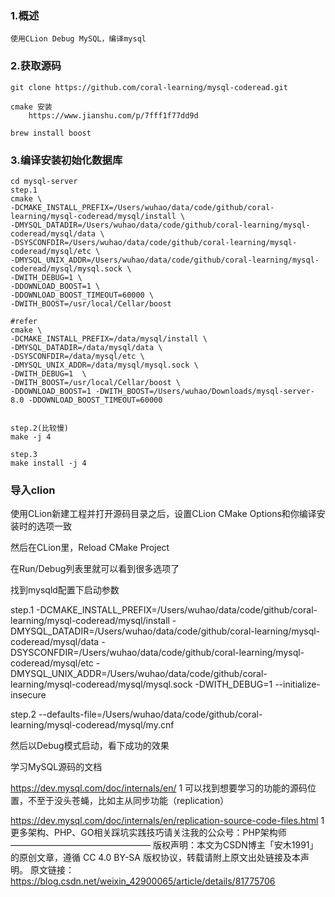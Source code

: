 ### 1.概述
    使用CLion Debug MySQL，编译mysql

### 2.获取源码
    git clone https://github.com/coral-learning/mysql-coderead.git

    cmake 安装
        https://www.jianshu.com/p/7fff1f77dd9d

    brew install boost

### 3.编译安装初始化数据库
    cd mysql-server
    step.1
    cmake \
    -DCMAKE_INSTALL_PREFIX=/Users/wuhao/data/code/github/coral-learning/mysql-coderead/mysql/install \
    -DMYSQL_DATADIR=/Users/wuhao/data/code/github/coral-learning/mysql-coderead/mysql/data \
    -DSYSCONFDIR=/Users/wuhao/data/code/github/coral-learning/mysql-coderead/mysql/etc \
    -DMYSQL_UNIX_ADDR=/Users/wuhao/data/code/github/coral-learning/mysql-coderead/mysql/mysql.sock \
    -DWITH_DEBUG=1 \
    -DDOWNLOAD_BOOST=1 \
    -DDOWNLOAD_BOOST_TIMEOUT=60000 \
    -DWITH_BOOST=/usr/local/Cellar/boost

    #refer
    cmake \
    -DCMAKE_INSTALL_PREFIX=/data/mysql/install \
    -DMYSQL_DATADIR=/data/mysql/data \
    -DSYSCONFDIR=/data/mysql/etc \
    -DMYSQL_UNIX_ADDR=/data/mysql/mysql.sock \
    -DWITH_DEBUG=1  \
    -DWITH_BOOST=/usr/local/Cellar/boost \
    -DDOWNLOAD_BOOST=1 -DWITH_BOOST=/Users/wuhao/Downloads/mysql-server-8.0 -DDOWNLOAD_BOOST_TIMEOUT=60000


    step.2(比较慢)
    make -j 4

    step.3
    make install -j 4


### 导入clion
使用CLion新建工程并打开源码目录之后，设置CLion
CMake Options和你编译安装时的选项一致

然后在CLion里，Reload CMake Project



在Run/Debug列表里就可以看到很多选项了

找到mysqld配置下启动参数

step.1
-DCMAKE_INSTALL_PREFIX=/Users/wuhao/data/code/github/coral-learning/mysql-coderead/mysql/install
-DMYSQL_DATADIR=/Users/wuhao/data/code/github/coral-learning/mysql-coderead/mysql/data
-DSYSCONFDIR=/Users/wuhao/data/code/github/coral-learning/mysql-coderead/mysql/etc
-DMYSQL_UNIX_ADDR=/Users/wuhao/data/code/github/coral-learning/mysql-coderead/mysql/mysql.sock
-DWITH_DEBUG=1
--initialize-insecure

step.2
--defaults-file=/Users/wuhao/data/code/github/coral-learning/mysql-coderead/mysql/my.cnf

然后以Debug模式启动，看下成功的效果


学习MySQL源码的文档

https://dev.mysql.com/doc/internals/en/
1
可以找到想要学习的功能的源码位置，不至于没头苍蝇，比如主从同步功能（replication） 

https://dev.mysql.com/doc/internals/en/replication-source-code-files.html
1
更多架构、PHP、GO相关踩坑实践技巧请关注我的公众号：PHP架构师
————————————————
版权声明：本文为CSDN博主「安木1991」的原创文章，遵循 CC 4.0 BY-SA 版权协议，转载请附上原文出处链接及本声明。
原文链接：https://blog.csdn.net/weixin_42900065/article/details/81775706